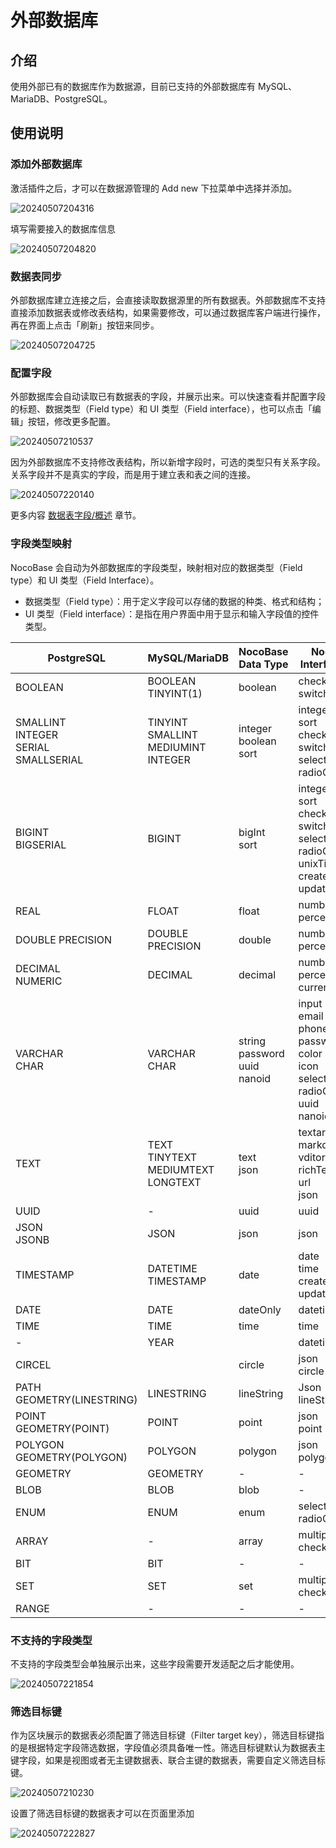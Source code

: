 # 外部数据库

## 介绍

使用外部已有的数据库作为数据源，目前已支持的外部数据库有 MySQL、MariaDB、PostgreSQL。

## 使用说明

### 添加外部数据库

激活插件之后，才可以在数据源管理的 Add new 下拉菜单中选择并添加。

![20240507204316](https://static-docs.nocobase.com/20240507204316.png)

填写需要接入的数据库信息

![20240507204820](https://static-docs.nocobase.com/20240507204820.png)

### 数据表同步

外部数据库建立连接之后，会直接读取数据源里的所有数据表。外部数据库不支持直接添加数据表或修改表结构，如果需要修改，可以通过数据库客户端进行操作，再在界面上点击「刷新」按钮来同步。

![20240507204725](https://static-docs.nocobase.com/20240507204725.png)

### 配置字段

外部数据库会自动读取已有数据表的字段，并展示出来。可以快速查看并配置字段的标题、数据类型（Field type）和 UI 类型（Field interface），也可以点击「编辑」按钮，修改更多配置。

![20240507210537](https://static-docs.nocobase.com/20240507210537.png)

因为外部数据库不支持修改表结构，所以新增字段时，可选的类型只有关系字段。关系字段并不是真实的字段，而是用于建立表和表之间的连接。

![20240507220140](https://static-docs.nocobase.com/20240507220140.png)

更多内容 [数据表字段/概述](/data-sources/data-modeling/collection-fields) 章节。

### 字段类型映射

NocoBase 会自动为外部数据库的字段类型，映射相对应的数据类型（Field type）和 UI 类型（Field Interface）。

- 数据类型（Field type）：用于定义字段可以存储的数据的种类、格式和结构；
- UI 类型（Field interface）：是指在用户界面中用于显示和输入字段值的控件类型。

| PostgreSQL | MySQL/MariaDB | NocoBase Data Type | NocoBase Interface Type |
| - | - | - | - |
| BOOLEAN | BOOLEAN<br/>TINYINT(1) | boolean | checkbox <br/> switch |
| SMALLINT<br/>INTEGER<br/>SERIAL<br/>SMALLSERIAL | TINYINT<br/>SMALLINT<br/>MEDIUMINT<br/>INTEGER | integer<br/>boolean<br/>sort | integer<br/>sort<br/>checkbox<br/>switch<br/>select<br/>radioGroup |
| BIGINT<br/>BIGSERIAL | BIGINT | bigInt<br/>sort | integer<br/>sort<br/>checkbox<br/>switch<br/>select<br/>radioGroup<br/>unixTimestamp<br/>createdAt<br/>updatedAt |
| REAL | FLOAT | float | number<br/>percent |
| DOUBLE PRECISION | DOUBLE PRECISION | double | number<br/>percent |
| DECIMAL<br/>NUMERIC | DECIMAL | decimal | number<br/>percent<br/>currency |
| VARCHAR<br/>CHAR | VARCHAR<br/>CHAR | string<br/>password<br/>uuid<br/>nanoid | input<br/>email<br/>phone<br/>password<br/>color<br/>icon<br/>select<br/>radioGroup<br/>uuid<br/>nanoid |
| TEXT | TEXT<br/>TINYTEXT<br/>MEDIUMTEXT<br/>LONGTEXT | text<br/>json | textarea<br/>markdown<br/>vditor<br/>richText<br/>url<br/>json |
| UUID | - | uuid | uuid |
| JSON<br/>JSONB | JSON | json | json |
| TIMESTAMP | DATETIME<br/>TIMESTAMP | date | date<br/>time<br/>createdAt<br/>updatedAt |
| DATE | DATE | dateOnly | datetime |
| TIME | TIME | time | time |
| - | YEAR |  | datetime |
| CIRCEL |  | circle | json<br/>circle |
| PATH<br/>GEOMETRY(LINESTRING) | LINESTRING | lineString | Json<br/>lineString |
| POINT<br/>GEOMETRY(POINT) | POINT | point | json<br/>point |
| POLYGON<br/>GEOMETRY(POLYGON) | POLYGON | polygon | json<br/>polygon |
| GEOMETRY | GEOMETRY |  -  |  -  |
| BLOB | BLOB | blob |  -  |
| ENUM | ENUM | enum | select<br/>radioGroup |
| ARRAY |  -  | array | multipleSelect<br/>checkboxGroup |
| BIT | BIT | - | - |
| SET | SET | set | multipleSelect<br/>checkboxGroup |
| RANGE | - | - | - |

### 不支持的字段类型

不支持的字段类型会单独展示出来，这些字段需要开发适配之后才能使用。

![20240507221854](https://static-docs.nocobase.com/20240507221854.png)

### 筛选目标键

作为区块展示的数据表必须配置了筛选目标键（Filter target key），筛选目标键指的是根据特定字段筛选数据，字段值必须具备唯一性。筛选目标键默认为数据表主键字段，如果是视图或者无主键数据表、联合主键的数据表，需要自定义筛选目标键。

![20240507210230](https://static-docs.nocobase.com/20240507210230.png)

设置了筛选目标键的数据表才可以在页面里添加

![20240507222827](https://static-docs.nocobase.com/20240507222827.png)
